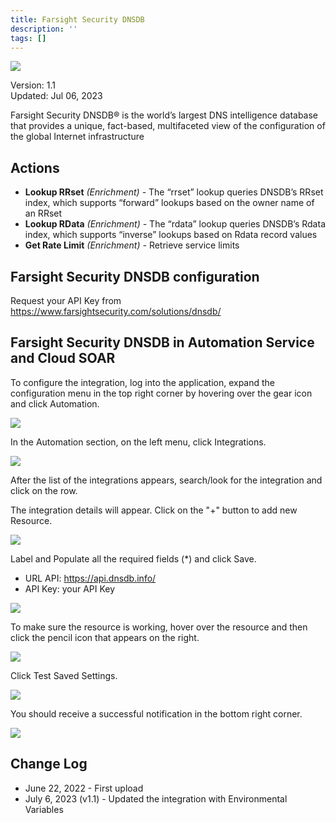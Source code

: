 ```yaml
---
title: Farsight Security DNSDB
description: ''
tags: []
---
```


![](/img/platform-services/automation-service/app-central/logos/farsight-security-dnsdb.png)

Version: 1.1  
Updated: Jul 06, 2023

Farsight Security DNSDB® is the world’s largest DNS intelligence database that provides a unique, fact-based, multifaceted view of the configuration of the global Internet infrastructure

## Actions

* **Lookup RRset** *(Enrichment) -* The “rrset” lookup queries DNSDB’s RRset index, which supports “forward” lookups based on the owner name of an RRset
* **Lookup RData** *(Enrichment) -* The “rdata” lookup queries DNSDB’s Rdata index, which supports “inverse” lookups based on Rdata record values
* **Get Rate Limit** *(Enrichment) -* Retrieve service limits

## Farsight Security DNSDB configuration

Request your API Key from <https://www.farsightsecurity.com/solutions/dnsdb/> 

## Farsight Security DNSDB in Automation Service and Cloud SOAR

To configure the integration, log into the application, expand the configuration menu in the top right corner by hovering over the gear icon and click Automation.

![](/img/platform-services/automation-service/app-central/integrations/farsight-security-dnsdb/farsight-security-dnsdb-1.png)

In the Automation section, on the left menu, click Integrations.

![](/img/platform-services/automation-service/app-central/integrations/farsight-security-dnsdb/farsight-security-dnsdb-2.png)

After the list of the integrations appears, search/look for the integration and click on the row.

The integration details will appear. Click on the "+" button to add new Resource. 

![](/img/platform-services/automation-service/app-central/integrations/farsight-security-dnsdb/farsight-security-dnsdb-3.png)

Label and Populate all the required fields (\*) and click Save.

* URL API: https://api.dnsdb.info/
* API Key: your API Key

![](/img/platform-services/automation-service/app-central/integrations/farsight-security-dnsdb/farsight-security-dnsdb-4.png)

To make sure the resource is working, hover over the resource and then click the pencil icon that appears on the right.

![](/img/platform-services/automation-service/app-central/integrations/farsight-security-dnsdb/farsight-security-dnsdb-5.png)

Click Test Saved Settings.

![](/img/platform-services/automation-service/app-central/integrations/farsight-security-dnsdb/farsight-security-dnsdb-6.png)

You should receive a successful notification in the bottom right corner.

![](/img/platform-services/automation-service/app-central/integrations/farsight-security-dnsdb/farsight-security-dnsdb-7.png)

## Change Log

* June 22, 2022 - First upload
* July 6, 2023 (v1.1) - Updated the integration with Environmental Variables
